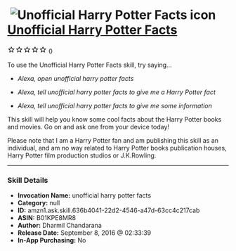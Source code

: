 # &nbsp;<img src="skill_icon" alt="Unofficial Harry Potter Facts icon" width="36"> [Unofficial Harry Potter Facts](http://alexa.amazon.com/#skills/amzn1.ask.skill.636b4041-22d2-4546-a47d-63cc4c217cab)
![0 stars](../../images/ic_star_border_black_18dp_1x.png)![0 stars](../../images/ic_star_border_black_18dp_1x.png)![0 stars](../../images/ic_star_border_black_18dp_1x.png)![0 stars](../../images/ic_star_border_black_18dp_1x.png)![0 stars](../../images/ic_star_border_black_18dp_1x.png) 0

To use the Unofficial Harry Potter Facts skill, try saying...

* *Alexa, open unofficial harry potter facts*

* *Alexa, tell unofficial harry potter facts to give me a Harry Potter fact*

* *Alexa, tell unofficial harry potter facts to give me some information*

This skill will help you know some cool facts about the Harry Potter books and movies. Go on and ask one from your device today!

Please note that I am a Harry Potter fan and am publishing this skill as an individual, and am no way related to Harry Potter books publication houses, Harry Potter film production studios or J.K.Rowling.

***

### Skill Details

* **Invocation Name:** unofficial harry potter facts
* **Category:** null
* **ID:** amzn1.ask.skill.636b4041-22d2-4546-a47d-63cc4c217cab
* **ASIN:** B01KPE8MR8
* **Author:** Dharmil Chandarana
* **Release Date:** September 8, 2016 @ 02:33:39
* **In-App Purchasing:** No
